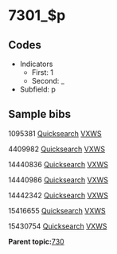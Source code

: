 # 7301\_$p

## Codes

-   Indicators
    -   First: 1
    -   Second: \_
-   Subfield: p

## Sample bibs

1095381 [Quicksearch](https://search.library.yale.edu/catalog/1095381) [VXWS](http://prodorbis.library.yale.edu:7014/vxws/GetHoldingsService?bibId=1095381)

4409982 [Quicksearch](https://search.library.yale.edu/catalog/4409982) [VXWS](http://prodorbis.library.yale.edu:7014/vxws/GetHoldingsService?bibId=4409982)

14440836 [Quicksearch](https://search.library.yale.edu/catalog/14440836) [VXWS](http://prodorbis.library.yale.edu:7014/vxws/GetHoldingsService?bibId=14440836)

14440986 [Quicksearch](https://search.library.yale.edu/catalog/14440986) [VXWS](http://prodorbis.library.yale.edu:7014/vxws/GetHoldingsService?bibId=14440986)

14442342 [Quicksearch](https://search.library.yale.edu/catalog/14442342) [VXWS](http://prodorbis.library.yale.edu:7014/vxws/GetHoldingsService?bibId=14442342)

15416655 [Quicksearch](https://search.library.yale.edu/catalog/15416655) [VXWS](http://prodorbis.library.yale.edu:7014/vxws/GetHoldingsService?bibId=15416655)

15430754 [Quicksearch](https://search.library.yale.edu/catalog/15430754) [VXWS](http://prodorbis.library.yale.edu:7014/vxws/GetHoldingsService?bibId=15430754)

**Parent topic:**[730](../../tags/730/730.md)

